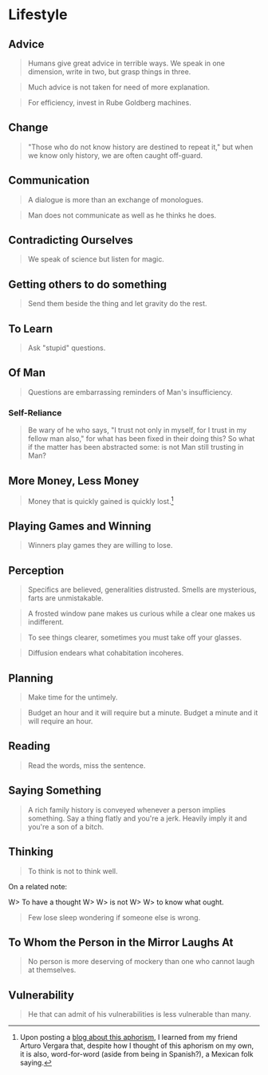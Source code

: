# Lifestyle
## Advice
> Humans give great advice in terrible ways. We speak in one dimension, write in two, but grasp things in three.

> Much advice is not taken for need of more explanation.

> For efficiency, invest in Rube Goldberg machines.

## Change
> "Those who do not know history are destined to repeat it," but when we know only history, we are often caught off-guard.

## Communication
> A dialogue is more than an exchange of monologues.

> Man does not communicate as well as he thinks he does.

## Contradicting Ourselves
> We speak of science but listen for magic.

## Getting others to do something
> Send them beside the thing and let gravity do the rest.

## To Learn
> Ask "stupid" questions.

## Of Man
> Questions are embarrassing reminders of Man's insufficiency.

### Self-Reliance
> Be wary of he who says, "I trust not only in myself, for I trust in my fellow man also," for what has been fixed in their doing this?
> So what if the matter has been abstracted some:
>   is not Man still trusting in Man?

## More Money, Less Money
> Money that is quickly gained is quickly lost.[^mex-folk]

  [^mex-folk]:Upon posting a [blog about this aphorism](http://brandon.zeroqualms.net/money-quickly-gained-is-quickly-lost/), I learned from my friend Arturo Vergara that, despite how I thought of this aphorism on my own, it is also, word-for-word (aside from being in Spanish?), a Mexican folk saying.

## Playing Games and Winning
> Winners play games they are willing to lose.

## Perception
> Specifics are believed, generalities distrusted. Smells are mysterious, farts are unmistakable.

> A frosted window pane makes us curious while a clear one makes us indifferent.

> To see things clearer, sometimes you must take off your glasses.

> Diffusion endears what cohabitation incoheres.

## Planning
> Make time for the untimely.

> Budget an hour and it will require but a minute.
> Budget a minute and it will require an hour.

## Reading
> Read the words, miss the sentence.

## Saying Something
> A rich family history is conveyed whenever a person implies something. Say a thing flatly and you're a jerk. Heavily imply it and you're a son of a bitch.

## Thinking
> To think is not to think well.

On a related note:

W> To have a thought
W>
W> is not
W>
W> to know what ought.

> Few lose sleep wondering if someone else is wrong.

## To Whom the Person in the Mirror Laughs At
> No person is more deserving of mockery than one who cannot laugh at themselves.

## Vulnerability
> He that can admit of his vulnerabilities is less vulnerable than many.